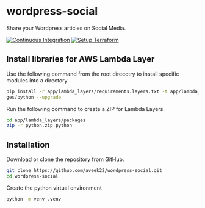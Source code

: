 # wordpress-social
Share your Wordpress articles on Social Media.

[![Continuous Integration](https://github.com/aveek22/wordpress-social/actions/workflows/continuous-integration.yml/badge.svg)](https://github.com/aveek22/wordpress-social/actions/workflows/continuous-integration.yml) [![Setup Terraform](https://github.com/aveek22/wordpress-social/actions/workflows/setup-terraform.yml/badge.svg)](https://github.com/aveek22/wordpress-social/actions/workflows/setup-terraform.yml)

## Install libraries for AWS Lambda Layer

Use the following command from the root direcotry to install specific modules into a directory.

```bash
pip install -r app/lambda_layers/requirements.layers.txt -t app/lambda_layers/packa
ges/python --upgrade
```

Run the following command to create a ZIP for Lambda Layers.

```bash
cd app/lambda_layers/packages
zip -r python.zip python
```

## Installation
Download or clone the repository from GitHub.
```bash
git clone https://github.com/aveek22/wordpress-social.git
cd wordpress-social
```

Create the python virtual environment
```bash
python -m venv .venv
```